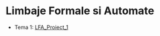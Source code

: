 # Limbaje Formale si Automate

* Tema 1: [LFA_Proiect_1](https://github.com/mehanix/LFA_proiect_1/tree/60c7701713cd8666b27bb9ef71ea83189f28ce59)
